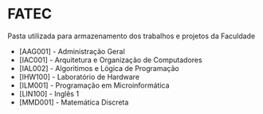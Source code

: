 # FATEC
Pasta utilizada para armazenamento dos trabalhos e projetos da Faculdade

* [AAG001] - Administração Geral
* [IAC001] - Arquitetura e Organização de Computadores
* [IAL002] - Algoritimos e Lógica de Programação
* [IHW100] - Laboratório de Hardware
* [ILM001] - Programação em Microinformática
* [LIN100] - Inglês 1
* [MMD001] - Matemática Discreta
